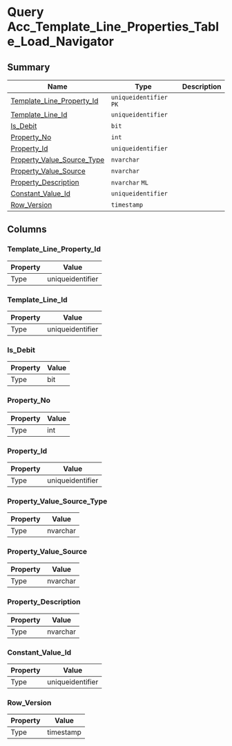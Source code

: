 # Query Acc_Template_Line_Properties_Table_Load_Navigator


## Summary

| Name | Type | Description |
| - | - | --- |
|[Template_Line_Property_Id](#template_line_property_id)|`uniqueidentifier` `PK`||
|[Template_Line_Id](#template_line_id)|`uniqueidentifier` ||
|[Is_Debit](#is_debit)|`bit` ||
|[Property_No](#property_no)|`int` ||
|[Property_Id](#property_id)|`uniqueidentifier` ||
|[Property_Value_Source_Type](#property_value_source_type)|`nvarchar` ||
|[Property_Value_Source](#property_value_source)|`nvarchar` ||
|[Property_Description](#property_description)|`nvarchar` `ML`||
|[Constant_Value_Id](#constant_value_id)|`uniqueidentifier` ||
|[Row_Version](#row_version)|`timestamp` ||

## Columns

### Template_Line_Property_Id

| Property | Value |
| - | - |
|Type|uniqueidentifier|

### Template_Line_Id

| Property | Value |
| - | - |
|Type|uniqueidentifier|

### Is_Debit

| Property | Value |
| - | - |
|Type|bit|

### Property_No

| Property | Value |
| - | - |
|Type|int|

### Property_Id

| Property | Value |
| - | - |
|Type|uniqueidentifier|

### Property_Value_Source_Type

| Property | Value |
| - | - |
|Type|nvarchar|

### Property_Value_Source

| Property | Value |
| - | - |
|Type|nvarchar|

### Property_Description

| Property | Value |
| - | - |
|Type|nvarchar|

### Constant_Value_Id

| Property | Value |
| - | - |
|Type|uniqueidentifier|

### Row_Version

| Property | Value |
| - | - |
|Type|timestamp|



